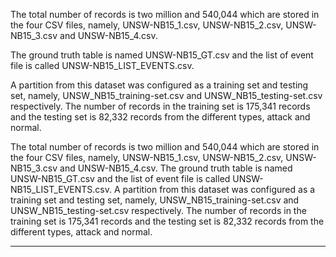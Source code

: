 The total number of records is two million and 540,044 which are stored in the four CSV files, namely, UNSW-NB15_1.csv, UNSW-NB15_2.csv, UNSW-NB15_3.csv and UNSW-NB15_4.csv.

The ground truth table is named UNSW-NB15_GT.csv and the list of event file is called UNSW-NB15_LIST_EVENTS.csv.

A partition from this dataset was configured as a training set and testing set, namely, UNSW_NB15_training-set.csv and UNSW_NB15_testing-set.csv respectively. The number of records in the training set is 175,341 records and the testing set is 82,332 records from the different types, attack and normal.

The total number of records is two million and 540,044 which are stored in the four CSV files, namely, UNSW-NB15_1.csv, UNSW-NB15_2.csv, UNSW-NB15_3.csv and UNSW-NB15_4.csv.
The ground truth table is named UNSW-NB15_GT.csv and the list of event file is called UNSW-NB15_LIST_EVENTS.csv.
A partition from this dataset was configured as a training set and testing set, namely, UNSW_NB15_training-set.csv and UNSW_NB15_testing-set.csv respectively. The number of records in the training set is 175,341 records and the testing set is 82,332 records from the different types, attack and normal.

---
